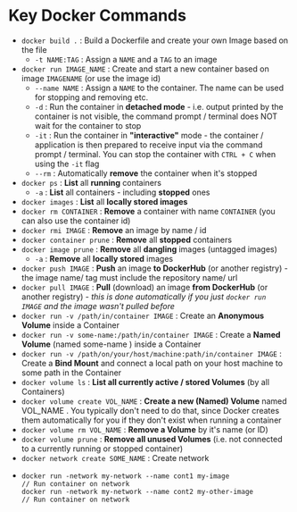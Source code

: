 # Key Docker Commands

* `docker build .` : Build a Dockerfile and create your own Image based on the file
  * `-t NAME:TAG` : Assign a `NAME` and a `TAG` to an image
* `docker run IMAGE_NAME` : Create and start a new container based on image `IMAGENAME` (or
use the image id)
  * `--name NAME` : Assign a `NAME` to the container. The name can be used for stopping and
removing etc.
  * `-d` : Run the container in **detached mode** - i.e. output printed by the container is not
visible, the command prompt / terminal does NOT wait for the container to stop
  * `-it` : Run the container in **"interactive"** mode - the container / application is then
prepared to receive input via the command prompt / terminal. You can stop the
container with `CTRL + C` when using the `-it` flag
  * `--rm` : Automatically **remove** the container when it's stopped
* `docker ps` : **List** all **running** containers
  * `-a` : **List** all containers - including **stopped** ones
* `docker images` : **List** all **locally stored images**
* `docker rm CONTAINER` : **Remove** a container with name `CONTAINER` (you can also use the
container id)
* `docker rmi IMAGE` : **Remove** an image by name / id
* `docker container prune` : **Remove** all **stopped** containers
* `docker image prune` : **Remove** all **dangling** images (untagged images)
  * `-a` : **Remove** all **locally stored** images
* `docker push IMAGE` : **Push** an image **to DockerHub** (or another registry) - the image name/
tag must include the repository name/ url
* `docker pull IMAGE` : **Pull** (download) an image **from DockerHub** (or another registry) - *this
is done automatically if you just `docker run IMAGE` and the image wasn't pulled before*
* `docker run -v /path/in/container IMAGE` : Create an **Anonymous Volume** inside a
Container
* `docker run -v some-name:/path/in/container IMAGE` : Create a **Named Volume** (named
some-name ) inside a Container
* `docker run -v /path/on/your/host/machine:path/in/container IMAGE` : Create a **Bind
Mount** and connect a local path on your host machine to some path in the Container
* `docker volume ls` : **List all currently active / stored Volumes** (by all Containers)
* `docker volume create VOL_NAME` : **Create a new (Named) Volume** named VOL_NAME . You
typically don't need to do that, since Docker creates them automatically for you if they don't
exist when running a container
* `docker volume rm VOL_NAME` : **Remove a Volume** by it's name (or ID)
* `docker volume prune` : **Remove all unused Volumes** (i.e. not connected to a currently
running or stopped container)
* `docker network create SOME_NAME` : Create network
* ```
  docker run -network my-network --name cont1 my-image                   // Run container on network
  docker run -network my-network --name cont2 my-other-image             // Run container on network
  ```
